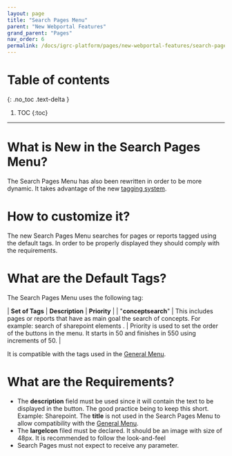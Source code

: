 ```yaml
---
layout: page
title: "Search Pages Menu"
parent: "New Webportal Features"
grand_parent: "Pages"
nav_order: 6
permalink: /docs/igrc-platform/pages/new-webportal-features/search-page-menu/
---
```


# Table of contents
{: .no_toc .text-delta }

1. TOC
{:toc}
---

# What is New in the Search Pages Menu?

The Search Pages Menu has also been rewritten in order to be more dynamic. It takes advantage of the new [tagging system](igrc-platform/pages/new-webportal-features/tagging-system-for-pages-and-reports.md).

# How to customize it?

The new Search Pages Menu searches for pages or reports tagged using the default tags. In order to be properly displayed they should comply with the requirements.

# What are the Default Tags?

The Search Pages Menu uses the following tag:   

| **Set of Tags** | **Description** |  **Priority** |
|  "**conceptsearch**" | This includes pages or reports that have as main goal the search of concepts. For example: search of sharepoint elements .  | Priority is used to set the order of the buttons in the menu. It starts in 50 and finishes in 550 using increments of 50. |

It is compatible with the tags used in the [General Menu](igrc-platform/pages/new-webportal-features/general-menu-of-the-home-pages.md).

# What are the Requirements?

- The **description** field must be used since it will contain the text to be displayed in the button. The good practice being to keep this short. Example: Sharepoint. The **title** is not used in the Search Pages Menu to allow compatibility with the [General Menu](igrc-platform/pages/new-webportal-features/general-menu-of-the-home-pages.md).
- The **largeIcon** filed must be declared. It should be an image with size of 48px. It is recommended to follow the look-and-feel
- Search Pages must not expect to receive any parameter.
